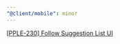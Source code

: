 ```yaml
---
"@client/mobile": minor
---
```


[[PPLE-230] Follow Suggestion List UI](https://linear.app/snts/issue/PPLE-230/follow-suggestion-list-ui)
